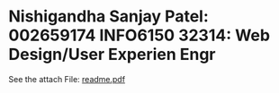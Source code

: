 Nishigandha Sanjay Patel: 002659174
INFO6150 32314: Web Design/User Experien Engr
===========================================================================================================================================================
See the attach File: [readme.pdf](https://github.com/NishigandhaNEU/WebDesign_Assignments_002659174/files/10471685/readme.pdf)
